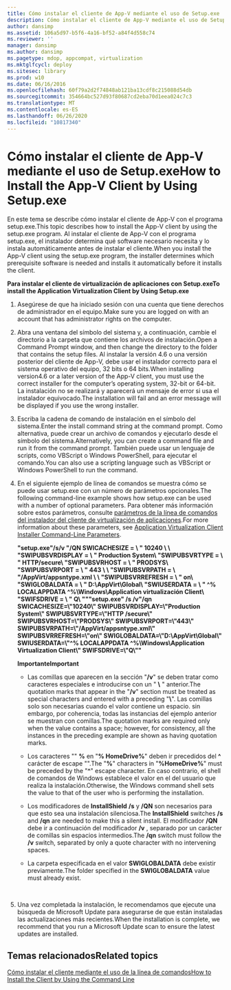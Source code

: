 ```yaml
---
title: Cómo instalar el cliente de App-V mediante el uso de Setup.exe
description: Cómo instalar el cliente de App-V mediante el uso de Setup.exe
author: dansimp
ms.assetid: 106a5d97-b5f6-4a16-bf52-a84f4d558c74
ms.reviewer: ''
manager: dansimp
ms.author: dansimp
ms.pagetype: mdop, appcompat, virtualization
ms.mktglfcycl: deploy
ms.sitesec: library
ms.prod: w10
ms.date: 06/16/2016
ms.openlocfilehash: 60f79a2d2f74848ab121ba13cdf8c215088d54db
ms.sourcegitcommit: 354664bc527d93f80687cd2eba70d1eea024c7c3
ms.translationtype: MT
ms.contentlocale: es-ES
ms.lasthandoff: 06/26/2020
ms.locfileid: "10817340"
---
```

# <span data-ttu-id="95314-103">Cómo instalar el cliente de App-V mediante el uso de Setup.exe</span><span class="sxs-lookup"><span data-stu-id="95314-103">How to Install the App-V Client by Using Setup.exe</span></span>


<span data-ttu-id="95314-104">En este tema se describe cómo instalar el cliente de App-V con el programa setup.exe.</span><span class="sxs-lookup"><span data-stu-id="95314-104">This topic describes how to install the App-V client by using the setup.exe program.</span></span> <span data-ttu-id="95314-105">Al instalar el cliente de App-V con el programa setup.exe, el instalador determina qué software necesario necesita y lo instala automáticamente antes de instalar el cliente.</span><span class="sxs-lookup"><span data-stu-id="95314-105">When you install the App-V client using the setup.exe program, the installer determines which prerequisite software is needed and installs it automatically before it installs the client.</span></span>

**<span data-ttu-id="95314-106">Para instalar el cliente de virtualización de aplicaciones con Setup.exe</span><span class="sxs-lookup"><span data-stu-id="95314-106">To install the Application Virtualization Client by Using Setup.exe</span></span>**

1.  <span data-ttu-id="95314-107">Asegúrese de que ha iniciado sesión con una cuenta que tiene derechos de administrador en el equipo.</span><span class="sxs-lookup"><span data-stu-id="95314-107">Make sure you are logged on with an account that has administrator rights on the computer.</span></span>

2.  <span data-ttu-id="95314-108">Abra una ventana del símbolo del sistema y, a continuación, cambie el directorio a la carpeta que contiene los archivos de instalación.</span><span class="sxs-lookup"><span data-stu-id="95314-108">Open a Command Prompt window, and then change the directory to the folder that contains the setup files.</span></span> <span data-ttu-id="95314-109">Al instalar la versión 4.6 o una versión posterior del cliente de App-V, debe usar el instalador correcto para el sistema operativo del equipo, 32 bits o 64 bits.</span><span class="sxs-lookup"><span data-stu-id="95314-109">When installing version4.6 or a later version of the App-V client, you must use the correct installer for the computer’s operating system, 32-bit or 64-bit.</span></span> <span data-ttu-id="95314-110">La instalación no se realizará y aparecerá un mensaje de error si usa el instalador equivocado.</span><span class="sxs-lookup"><span data-stu-id="95314-110">The installation will fail and an error message will be displayed if you use the wrong installer.</span></span>

3.  <span data-ttu-id="95314-111">Escriba la cadena de comando de instalación en el símbolo del sistema.</span><span class="sxs-lookup"><span data-stu-id="95314-111">Enter the install command string at the command prompt.</span></span> <span data-ttu-id="95314-112">Como alternativa, puede crear un archivo de comandos y ejecutarlo desde el símbolo del sistema.</span><span class="sxs-lookup"><span data-stu-id="95314-112">Alternatively, you can create a command file and run it from the command prompt.</span></span> <span data-ttu-id="95314-113">También puede usar un lenguaje de scripts, como VBScript o Windows PowerShell, para ejecutar el comando.</span><span class="sxs-lookup"><span data-stu-id="95314-113">You can also use a scripting language such as VBScript or Windows PowerShell to run the command.</span></span>

4.  <span data-ttu-id="95314-114">En el siguiente ejemplo de línea de comandos se muestra cómo se puede usar setup.exe con un número de parámetros opcionales.</span><span class="sxs-lookup"><span data-stu-id="95314-114">The following command-line example shows how setup.exe can be used with a number of optional parameters.</span></span> <span data-ttu-id="95314-115">Para obtener más información sobre estos parámetros, consulte [parámetros de la línea de comandos del instalador del cliente de virtualización de aplicaciones](application-virtualization-client-installer-command-line-parameters.md).</span><span class="sxs-lookup"><span data-stu-id="95314-115">For more information about these parameters, see [Application Virtualization Client Installer Command-Line Parameters](application-virtualization-client-installer-command-line-parameters.md).</span></span>

    **<span data-ttu-id="95314-116">"setup.exe"/s/v "/QN SWICACHESIZE = \ \" 10240 \ \ "SWIPUBSVRDISPLAY = \ \" Production System\\ "SWIPUBSVRTYPE = \ \" HTTP/secure\\ "SWIPUBSVRHOST = \ \" PRODSYS\\ "SWIPUBSVRPORT = \ \" 443 \ \ "SWIPUBSVRPATH = \ \"/AppVirt/appsntype.xml \ \ "SWIPUBSVRREFRESH = \ \" on\\ "SWIGLOBALDATA = \ \" D:\\AppVirt\\Global\\ "SWIUSERDATA = \ \" ^% LOCALAPPDATA ^%\\Windows\\Application virtualización Client\\ "SWIFSDRIVE = \ \" Q\\ ""</span><span class="sxs-lookup"><span data-stu-id="95314-116">"setup.exe" /s /v"/qn SWICACHESIZE=\\"10240\\" SWIPUBSVRDISPLAY=\\"Production System\\" SWIPUBSVRTYPE=\\"HTTP /secure\\" SWIPUBSVRHOST=\\"PRODSYS\\" SWIPUBSVRPORT=\\"443\\" SWIPUBSVRPATH=\\"/AppVirt/appsntype.xml\\" SWIPUBSVRREFRESH=\\"on\\" SWIGLOBALDATA=\\"D:\\AppVirt\\Global\\" SWIUSERDATA=\\"^% LOCALAPPDATA ^%\\Windows\\Application Virtualization Client\\" SWIFSDRIVE=\\"Q\\""</span></span>**

    **<span data-ttu-id="95314-117">Importante</span><span class="sxs-lookup"><span data-stu-id="95314-117">Important</span></span>**  
    -   <span data-ttu-id="95314-118">Las comillas que aparecen en la sección "**/v**" se deben tratar como caracteres especiales e introducirse con un " **\\** " anterior.</span><span class="sxs-lookup"><span data-stu-id="95314-118">The quotation marks that appear in the "**/v**" section must be treated as special characters and entered with a preceding "**\\**".</span></span> <span data-ttu-id="95314-119">Las comillas solo son necesarias cuando el valor contiene un espacio. sin embargo, por coherencia, todas las instancias del ejemplo anterior se muestran con comillas.</span><span class="sxs-lookup"><span data-stu-id="95314-119">The quotation marks are required only when the value contains a space; however, for consistency, all the instances in the preceding example are shown as having quotation marks.</span></span>

    -   <span data-ttu-id="95314-120">Los caracteres "" **%** en "**% HomeDrive%**" deben ir precedidos del **^** carácter de escape "".</span><span class="sxs-lookup"><span data-stu-id="95314-120">The "**%**" characters in "**%HomeDrive%**" must be preceded by the "**^**" escape character.</span></span> <span data-ttu-id="95314-121">En caso contrario, el shell de comandos de Windows establece el valor en el del usuario que realiza la instalación.</span><span class="sxs-lookup"><span data-stu-id="95314-121">Otherwise, the Windows command shell sets the value to that of the user who is performing the installation.</span></span>

    -   <span data-ttu-id="95314-122">Los modificadores de **InstallShield** **/s** y **/QN** son necesarios para que esto sea una instalación silenciosa.</span><span class="sxs-lookup"><span data-stu-id="95314-122">The **InstallShield** switches **/s** and **/qn** are needed to make this a silent install.</span></span> <span data-ttu-id="95314-123">El modificador **/QN** debe ir a continuación del modificador **/v** , separado por un carácter de comillas sin espacios intermedios.</span><span class="sxs-lookup"><span data-stu-id="95314-123">The **/qn** switch must follow the **/v** switch, separated by only a quote character with no intervening spaces.</span></span>

    -   <span data-ttu-id="95314-124">La carpeta especificada en el valor **SWIGLOBALDATA** debe existir previamente.</span><span class="sxs-lookup"><span data-stu-id="95314-124">The folder specified in the **SWIGLOBALDATA** value must already exist.</span></span>

     

5.  <span data-ttu-id="95314-125">Una vez completada la instalación, le recomendamos que ejecute una búsqueda de Microsoft Update para asegurarse de que están instaladas las actualizaciones más recientes.</span><span class="sxs-lookup"><span data-stu-id="95314-125">When the installation is complete, we recommend that you run a Microsoft Update scan to ensure the latest updates are installed.</span></span>

## <span data-ttu-id="95314-126">Temas relacionados</span><span class="sxs-lookup"><span data-stu-id="95314-126">Related topics</span></span>


[<span data-ttu-id="95314-127">Cómo instalar el cliente mediante el uso de la línea de comandos</span><span class="sxs-lookup"><span data-stu-id="95314-127">How to Install the Client by Using the Command Line</span></span>](how-to-install-the-client-by-using-the-command-line-new.md)

 

 





